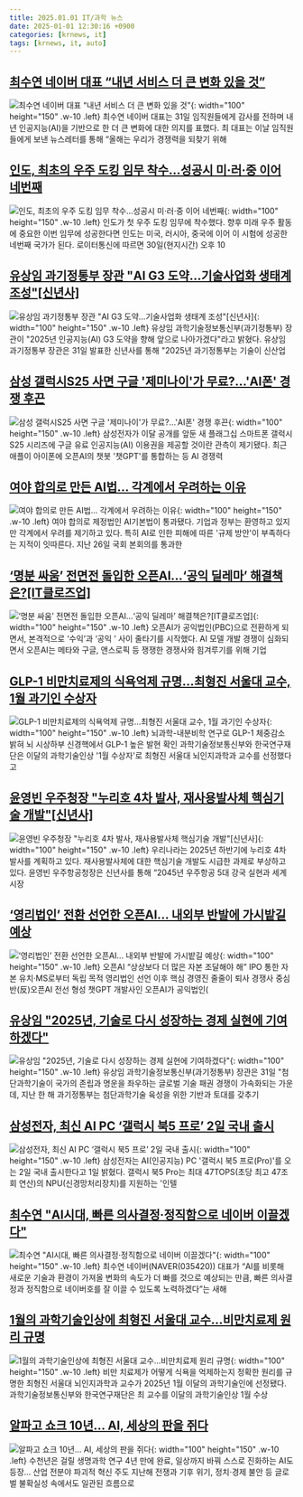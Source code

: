 ```yaml
---
title: 2025.01.01 IT/과학 뉴스
date: 2025-01-01 12:30:16 +0900
categories: [krnews, it]
tags: [krnews, it, auto]
---
```

## [최수연 네이버 대표 “내년 서비스 더 큰 변화 있을 것”](https://n.news.naver.com/mnews/article/366/0001044095)

![최수연 네이버 대표 “내년 서비스 더 큰 변화 있을 것”](https://mimgnews.pstatic.net/image/origin/366/2024/12/31/1044095.jpg?type=nf220_150){: width="100" height="150" .w-10 .left}
최수연 네이버 대표는 31일 임직원들에게 감사를 전하며 내년 인공지능(AI)을 기반으로 한 더 큰 변화에 대한 의지를 표했다. 최 대표는 이날 임직원들에게 보낸 뉴스레터를 통해 “올해는 우리가 경쟁력을 되찾기 위해

## [인도, 최초의 우주 도킹 임무 착수…성공시 미·러·중 이어 네번째](https://n.news.naver.com/mnews/article/421/0007995222)

![인도, 최초의 우주 도킹 임무 착수…성공시 미·러·중 이어 네번째](https://mimgnews.pstatic.net/image/origin/421/2024/12/31/7995222.jpg?type=nf220_150){: width="100" height="150" .w-10 .left}
인도가 첫 우주 도킹 임무에 착수했다. 향후 미래 우주 활동에 중요한 이번 임무에 성공한다면 인도는 미국, 러시아, 중국에 이어 이 시험에 성공한 네번째 국가가 된다. 로이터통신에 따르면 30일(현지시간) 오후 10

## [유상임 과기정통부 장관 "AI G3 도약…기술사업화 생태계 조성"[신년사]](https://n.news.naver.com/mnews/article/003/0012991452)

![유상임 과기정통부 장관 "AI G3 도약…기술사업화 생태계 조성"[신년사]](https://mimgnews.pstatic.net/image/origin/003/2024/12/31/12991452.jpg?type=nf220_150){: width="100" height="150" .w-10 .left}
유상임 과학기술정보통신부(과기정통부) 장관이 "2025년 인공지능(AI) G3 도약을 향해 앞으로 나아가겠다"라고 밝혔다. 유상임 과기정통부 장관은 31일 발표한 신년사를 통해 "2025년 과기정통부는 기술이 신산업

## [삼성 갤럭시S25 사면 구글 '제미나이'가 무료?…'AI폰' 경쟁 후끈](https://n.news.naver.com/mnews/article/003/0012991726)

![삼성 갤럭시S25 사면 구글 '제미나이'가 무료?…'AI폰' 경쟁 후끈](https://mimgnews.pstatic.net/image/origin/003/2025/01/01/12991726.jpg?type=nf220_150){: width="100" height="150" .w-10 .left}
삼성전자가 이달 공개를 앞둔 새 플래그십 스마트폰 갤럭시S25 시리즈에 구글 유료 인공지능(AI) 이용권을 제공할 것이란 관측이 제기됐다. 최근 애플이 아이폰에 오픈AI의 챗봇 '챗GPT'를 통합하는 등 AI 경쟁력

## [여야 합의로 만든 AI법…  각계에서 우려하는 이유](https://n.news.naver.com/mnews/article/006/0000127897)

![여야 합의로 만든 AI법…  각계에서 우려하는 이유](https://mimgnews.pstatic.net/image/origin/006/2024/12/31/127897.jpg?type=nf220_150){: width="100" height="150" .w-10 .left}
여야 합의로 제정법인 AI기본법이 통과됐다. 기업과 정부는 환영하고 있지만 각계에서 우려를 제기하고 있다. 특히 AI로 인한 피해에 따른 '규제 방안'이 부족하다는 지적이 잇따른다. 지난 26일 국회 본회의를 통과한

## [‘명분 싸움’ 전면전 돌입한 오픈AI…‘공익 딜레마’ 해결책은?[IT클로즈업]](https://n.news.naver.com/mnews/article/138/0002188693)

![‘명분 싸움’ 전면전 돌입한 오픈AI…‘공익 딜레마’ 해결책은?[IT클로즈업]](https://mimgnews.pstatic.net/image/origin/138/2024/12/31/2188693.jpg?type=nf220_150){: width="100" height="150" .w-10 .left}
오픈AI가 공익법인(PBC)으로 전환하게 되면서, 본격적으로 ‘수익’과 ‘공익 ’ 사이 줄타기를 시작했다. AI 모델 개발 경쟁이 심화되면서 오픈AI는 메타와 구글, 앤스로픽 등 쟁쟁한 경쟁사와 힘겨루기를 위해 기업

## [GLP-1 비만치료제의 식욕억제 규명…최형진 서울대 교수, 1월 과기인 수상자](https://n.news.naver.com/mnews/article/029/0002926478)

![GLP-1 비만치료제의 식욕억제 규명…최형진 서울대 교수, 1월 과기인 수상자](https://mimgnews.pstatic.net/image/origin/029/2025/01/01/2926478.jpg?type=nf220_150){: width="100" height="150" .w-10 .left}
뇌과학-내분비학 연구로 GLP-1 체중감소 밝혀 뇌 시상하부 신경핵에서 GLP-1 높은 발현 확인 과학기술정보통신부와 한국연구재단은 이달의 과학기술인상 '1월 수상자'로 최형진 서울대 뇌인지과학과 교수를 선정했다고

## [윤영빈 우주청장 "누리호 4차 발사, 재사용발사체 핵심기술 개발"[신년사]](https://n.news.naver.com/mnews/article/031/0000897815)

![윤영빈 우주청장 "누리호 4차 발사, 재사용발사체 핵심기술 개발"[신년사]](https://mimgnews.pstatic.net/image/origin/031/2024/12/31/897815.jpg?type=nf220_150){: width="100" height="150" .w-10 .left}
우리나라는 2025년 하반기에 누리호 4차 발사를 계획하고 있다. 재사용발사체에 대한 핵심기술 개발도 시급한 과제로 부상하고 있다. 윤영빈 우주항공청장은 신년사를 통해 “2045년 우주항공 5대 강국 실현과 세계시장

## [‘영리법인’ 전환 선언한 오픈AI… 내외부 반발에 가시밭길 예상](https://n.news.naver.com/mnews/article/366/0001044038)

![‘영리법인’ 전환 선언한 오픈AI… 내외부 반발에 가시밭길 예상](https://mimgnews.pstatic.net/image/origin/366/2024/12/31/1044038.jpg?type=nf220_150){: width="100" height="150" .w-10 .left}
오픈AI “상상보다 더 많은 자본 조달해야 해” IPO 통한 자본 유치·MS로부터 독립 목적 영리법인 선언 이후 핵심 경영진 줄줄이 퇴사 경쟁사 중심 반(反)오픈AI 전선 형성 챗GPT 개발사인 오픈AI가 공익법인(

## [유상임 "2025년, 기술로 다시 성장하는 경제 실현에 기여하겠다"](https://n.news.naver.com/mnews/article/008/0005135508)

![유상임 "2025년, 기술로 다시 성장하는 경제 실현에 기여하겠다"](https://mimgnews.pstatic.net/image/origin/008/2024/12/31/5135508.jpg?type=nf220_150){: width="100" height="150" .w-10 .left}
유상임 과학기술정보통신부(과기정통부) 장관은 31일 "첨단과학기술이 국가의 존립과 명운을 좌우하는 글로벌 기술 패권 경쟁이 가속화되는 가운데, 지난 한 해 과기정통부는 첨단과학기술 육성을 위한 기반과 토대를 갖추기

## [삼성전자, 최신 AI PC ‘갤럭시 북5 프로’ 2일 국내 출시](https://n.news.naver.com/mnews/article/119/0002909637)

![삼성전자, 최신 AI PC ‘갤럭시 북5 프로’ 2일 국내 출시](https://mimgnews.pstatic.net/image/origin/119/2025/01/01/2909637.jpg?type=nf220_150){: width="100" height="150" .w-10 .left}
삼성전자는 AI(인공지능) PC '갤럭시 북5 프로(Pro)'를 오는 2일 국내 출시한다고 1일 밝혔다. 갤럭시 북5 Pro는 최대 47TOPS(초당 최고 47조회 연산)의 NPU(신경망처리장치)를 지원하는 '인텔

## [최수연 "AI시대, 빠른 의사결정·정직함으로 네이버 이끌겠다"](https://n.news.naver.com/mnews/article/018/0005916696)

![최수연 "AI시대, 빠른 의사결정·정직함으로 네이버 이끌겠다"](https://mimgnews.pstatic.net/image/origin/018/2025/01/01/5916696.jpg?type=nf220_150){: width="100" height="150" .w-10 .left}
최수연 네이버(NAVER(035420)) 대표가 “AI를 비롯해 새로운 기술과 환경이 가져올 변화의 속도가 더 빠를 것으로 예상되는 만큼, 빠른 의사결정과 정직함으로 네이버호를 잘 이끌 수 있도록 노력하겠다”는 새해

## [1월의 과학기술인상에 최형진 서울대 교수…비만치료제 원리 규명](https://n.news.naver.com/mnews/article/366/0001044173)

![1월의 과학기술인상에 최형진 서울대 교수…비만치료제 원리 규명](https://mimgnews.pstatic.net/image/origin/366/2025/01/01/1044173.jpg?type=nf220_150){: width="100" height="150" .w-10 .left}
비만 치료제가 어떻게 식욕을 억제하는지 정확한 원리를 규명한 최형진 서울대 뇌인지과학과 교수가 2025년 1월 이달의 과학기술인에 선정됐다. 과학기술정보통신부와 한국연구재단은 최 교수를 이달의 과학기술인상 1월 수상

## [알파고 쇼크 10년… AI, 세상의 판을 쥐다](https://n.news.naver.com/mnews/article/023/0003879745)

![알파고 쇼크 10년… AI, 세상의 판을 쥐다](https://mimgnews.pstatic.net/image/origin/023/2025/01/01/3879745.jpg?type=nf220_150){: width="100" height="150" .w-10 .left}
수천년은 걸릴 생명과학 연구 4년 만에 완료, 일상까지 바꿔 스스로 진화하는 AI도 등장… 산업 전분야 파괴적 혁신 주도 지난해 전쟁과 기후 위기, 정치·경제 불안 등 글로벌 불확실성 속에서도 일관된 흐름으로

